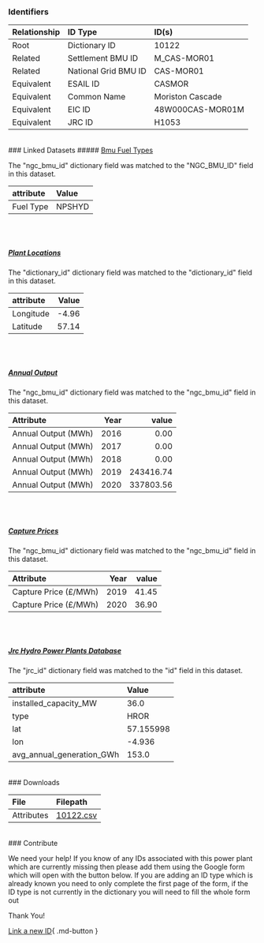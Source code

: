 ### Identifiers

| Relationship   | ID Type              | ID(s)            |
|:---------------|:---------------------|:-----------------|
| Root           | Dictionary ID        | 10122            |
| Related        | Settlement BMU ID    | M_CAS-MOR01      |
| Related        | National Grid BMU ID | CAS-MOR01        |
| Equivalent     | ESAIL ID             | CASMOR           |
| Equivalent     | Common Name          | Moriston Cascade |
| Equivalent     | EIC ID               | 48W000CAS-MOR01M |
| Equivalent     | JRC ID               | H1053            |

<br>
### Linked Datasets
##### <a href="https://osuked.github.io/Power-Station-Dictionary/datasets/bmu-fuel-types">Bmu Fuel Types</a>



The "ngc_bmu_id" dictionary field was matched to the "NGC_BMU_ID" field in this dataset.

| attribute   | Value   |
|:------------|:--------|
| Fuel Type   | NPSHYD  |

<br><br>
##### <a href="https://osuked.github.io/Power-Station-Dictionary/datasets/plant-locations">Plant Locations</a>



The "dictionary_id" dictionary field was matched to the "dictionary_id" field in this dataset.

| attribute   |   Value |
|:------------|--------:|
| Longitude   |   -4.96 |
| Latitude    |   57.14 |

<br><br>
##### <a href="https://osuked.github.io/Power-Station-Dictionary/datasets/annual-output">Annual Output</a>



The "ngc_bmu_id" dictionary field was matched to the "ngc_bmu_id" field in this dataset.

| Attribute           |   Year |     value |
|:--------------------|-------:|----------:|
| Annual Output (MWh) |   2016 |      0.00 |
| Annual Output (MWh) |   2017 |      0.00 |
| Annual Output (MWh) |   2018 |      0.00 |
| Annual Output (MWh) |   2019 | 243416.74 |
| Annual Output (MWh) |   2020 | 337803.56 |

<br><br>
##### <a href="https://osuked.github.io/Power-Station-Dictionary/datasets/capture-prices">Capture Prices</a>



The "ngc_bmu_id" dictionary field was matched to the "ngc_bmu_id" field in this dataset.

| Attribute             |   Year |   value |
|:----------------------|-------:|--------:|
| Capture Price (£/MWh) |   2019 |   41.45 |
| Capture Price (£/MWh) |   2020 |   36.90 |

<br><br>
##### <a href="https://osuked.github.io/Power-Station-Dictionary/datasets/jrc-hydro-power-plants-database">Jrc Hydro Power Plants Database</a>



The "jrc_id" dictionary field was matched to the "id" field in this dataset.

| attribute                 | Value     |
|:--------------------------|:----------|
| installed_capacity_MW     | 36.0      |
| type                      | HROR      |
| lat                       | 57.155998 |
| lon                       | -4.936    |
| avg_annual_generation_GWh | 153.0     |


<br>
### Downloads


| File       | Filepath                                                                              |
|:-----------|:--------------------------------------------------------------------------------------|
| Attributes | [10122.csv](https://osuked.github.io/Power-Station-Dictionary/object_attrs/10122.csv) |


<br>
### Contribute

We need your help! If you know of any IDs associated with this power plant which are currently missing then please add them using the Google form which will open with the button below. If you are adding an ID type which is already known you need to only complete the first page of the form, if the ID type is not currently in the dictionary you will need to fill the whole form out

Thank You!

[Link a new ID](https://docs.google.com/forms/d/e/1FAIpQLSc5jRsQ7NgiLLXbwo9PUdwTQyuqbRwThltG56-o6NVSe7E_nw/viewform?usp=pp_url&entry.251912331=10122){ .md-button }